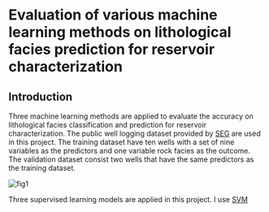 # Evaluation of various machine learning methods on lithological facies prediction for reservoir characterization

## Introduction
Three machine learning methods are applied to evaluate the accuracy on lithological facies classification and prediction for reservoir characterization. The public well logging dataset provided by [SEG](http://www.seg.org) are used in this project. The training dataset have ten wells with a set of nine variables as the predictors and one variable rock facies as the outcome. The validation dataset consist two wells that have the same predictors as the training dataset.

![fig1](https://user-images.githubusercontent.com/110936252/184386376-e2e00f8a-6cda-429c-9e20-db2632d716d3.png)



Three supervised learning models are applied in this project.
I use [SVM](svm.ipynb)
